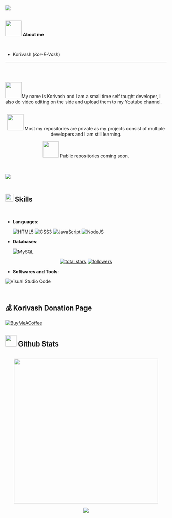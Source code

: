 
<br><br>
<img src="https://user-images.githubusercontent.com/73097560/115834477-dbab4500-a447-11eb-908a-139a6edaec5c.gif"><br><br>

<p align="center">

 <img src = "https://cdn.discordapp.com/emojis/1057946941150986260.gif" width=50px> **About me**


<br>


- Korivash (*Kor-E-Vash*)
---
<br><br>

 <img src = "https://cdn.discordapp.com/emojis/1057946941150986260.gif" width=50px>My name is Korivash and I am a small time self taught developer, I also do video editing on the side and upload them to my Youtube channel. </a>
<br><br>


<p align="center">
 <img src = "https://cdn.discordapp.com/emojis/1057946941150986260.gif" width=50px> Most my repositories are private as my projects consist of multiple developers and I am still learning.



<p align="center">
 <img src = "https://cdn.discordapp.com/emojis/1057946941150986260.gif" width=50px> Public repositories coming soon.
  

<br><br>
<img src="https://user-images.githubusercontent.com/73097560/115834477-dbab4500-a447-11eb-908a-139a6edaec5c.gif"><br><br>

## <img src="https://media2.giphy.com/media/QssGEmpkyEOhBCb7e1/giphy.gif?cid=ecf05e47a0n3gi1bfqntqmob8g9aid1oyj2wr3ds3mg700bl&rid=giphy.gif" width ="25"><b> Skills</b>
<br>

<p align="center">

- **Languages**:

   
    ![HTML5](https://img.shields.io/badge/HTML5%20-%23E34F26.svg?style=for-the-badge&logo=html5&logoColor=white)
    ![CSS3](https://img.shields.io/badge/CSS%20-%231572B6.svg?style=for-the-badge&logo=css3&logoColor=white)
    ![JavaScript](https://img.shields.io/badge/JavaScript%20-%23F7DF1E.svg?style=for-the-badge&logo=javascript&logoColor=black)
    ![NodeJS](https://img.shields.io/badge/node.js-6DA55F?style=for-the-badge&logo=node.js&logoColor=white)
   

<p align="center">

- **Databases**:

    ![MySQL](https://img.shields.io/badge/mysql-%2300f.svg?style=for-the-badge&logo=mysql&logoColor=white)

    <!-- Social badges section -->
<!-- Badges with custom icons - https://github.com/DenverCoder1/custom-icon-badges -->
<!-- View counter - https://github.com/DenverCoder1/Simple-View-Counter -->
<p align="center">
  <a href="https://www.youtube.com/channel/UCb82szNb1VXwZWfrmaYtTbw?sub_confirmation=1">
  <a href="https://github.com/Korivash?tab=repositories&sort=stargazers">
    <img alt="total stars" title="Total stars on GitHub" src="https://custom-icon-badges.demolab.com/github/stars/Korivash?color=55960c&style=for-the-badge&labelColor=488207&logo=star"/></a>
  <a href="https://github.com/Korivash?tab=followers">
    <img alt="followers" title="Follow me on Github" src="https://custom-icon-badges.demolab.com/github/followers/Korivash?color=236ad3&labelColor=1155ba&style=for-the-badge&logo=person-add&label=Follow&logoColor=white"/></a>
</p>

<p align="center">


- **Softwares and Tools**:
    
 ![Visual Studio Code](https://img.shields.io/badge/Visual%20Studio%20Code-0078d7.svg?style=for-the-badge&logo=visual-studio-code&logoColor=white)

<br>

<p align="center">

## 💰 Korivash Donation Page
[![BuyMeACoffee](https://img.shields.io/badge/Buy%20Me%20a%20Coffee-ffdd00?style=for-the-badge&logo=buy-me-a-coffee&logoColor=black)](https://ko-fi.com/korivash) 
</p>

<p align="center">

</p>

## <img src="https://media.giphy.com/media/iY8CRBdQXODJSCERIr/giphy.gif" width="35"><b> Github Stats </b>
<br>

<div align="center">

<a href="https://github.com/Korivash/">
  <img src="https://github-readme-stats.vercel.app/api?username=Korivash&include_all_commits=true&count_private=true&show_icons=true&line_height=20&title_color=7A7ADB&icon_color=2234AE&text_color=D3D3D3&bg_color=0,000000,130F40" width="450"/>

![](https://komarev.com/ghpvc/?username=Korivash&label=PROFILE+VIEWS)
</a>
</div>









